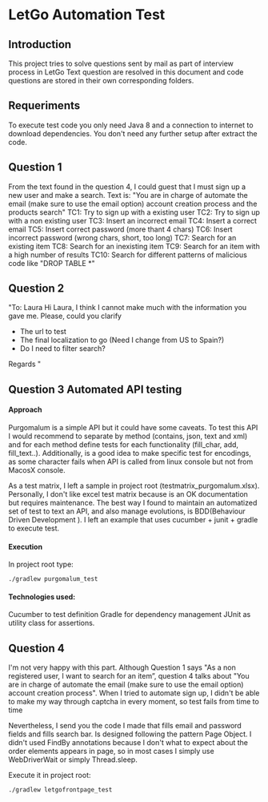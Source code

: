 # LetGo Automation Test
## Introduction
This project tries to solve questions sent by mail as part of interview process in LetGo
Text question are resolved in this document and code questions are stored in their own 
corresponding folders.

## Requeriments
To execute test code you only need Java 8 and a connection to internet to download dependencies.
You don't need any further setup after extract the code.

## Question 1
From the text found in the question 4, I could guest that I must sign up a new user and make a search. Text is:
"You are in charge of automate the email (make sure to use the email option) account creation process and the products search"
TC1: Try to sign up with a existing user
TC2: Try to sign up with a non existing user
TC3: Insert an incorrect email
TC4: Insert a correct email
TC5: Insert correct password (more thant 4 chars)
TC6: Insert incorrect password (wrong chars, short, too long)
TC7: Search for an existing item
TC8: Search for an inexisting item
TC9: Search for an item with a high number of results
TC10: Search for different patterns of malicious code like "DROP TABLE *"

## Question 2
"To: Laura
Hi Laura,
I think I cannot make much with the information you gave me. Please, could you clarify
 - The url to test
 - The final localization to go (Need I change from US to Spain?)
 - Do I need to filter search?
 
 Regards
"


## Question 3 Automated API testing
#### Approach
Purgomalum is a simple API but it could have some caveats. To test this API I would recommend to separate by method 
(contains, json, text and xml) and for each method define tests for each functionality (fill_char, add, fill_text..). 
Additionally, is a good idea to make specific test for encodings, as some character fails when API is called from linux 
console but not from MacosX console.

As a test matrix, I left a sample in project root (testmatrix_purgomalum.xlsx). Personally, I don't like excel test matrix
because is an OK documentation but requires maintenance. The best way I found to maintain an automatized set of test to text an API,
and also manage evolutions, is BDD(Behaviour Driven Development ). I left an example that uses cucumber + junit + gradle to execute test.  

#### Execution
In project root type:
```
./gradlew purgomalum_test
```

#### Technologies used:
Cucumber to test definition
Gradle for dependency management
JUnit as utility class for assertions. 


## Question 4
I'm not very happy with this part. Although Question 1 says "As a non registered user, I want to search for an item”, question 4 talks about
"You are in charge of automate the email (make sure to use the email option) account creation process". When I tried to automate sign up, I didn't be able to make my way through captcha in every moment, so test fails from time to time

Nevertheless, I send you the code I made that fills email and password fields and fills search bar. Is designed following the pattern Page Object.
I didn't used FindBy annotations because I don't what to expect about the order elements appears in page, so in most cases I simply use WebDriverWait or simply Thread.sleep.

Execute it in project root:
```
./gradlew letgofrontpage_test
```